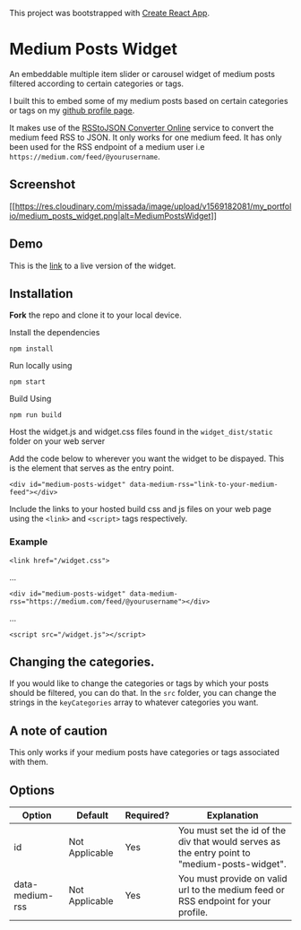 This project was bootstrapped with [Create React App](https://github.com/facebook/create-react-app).

# Medium Posts Widget
An embeddable multiple item slider or carousel widget of medium posts filtered according to certain categories or tags.

I built this to embed some of my medium posts based on certain categories or tags on my [github profile page](https://adamichelle.github.io). 

It makes use of the [RSStoJSON Converter Online](https://api.rss2json.com/v1/api.json) service to convert the medium feed RSS to JSON. It only works for one medium feed. It has only been used for the RSS endpoint of a medium user i.e `https://medium.com/feed/@yourusername`. 


## Screenshot
[[https://res.cloudinary.com/missada/image/upload/v1569182081/my_portfolio/medium_posts_widget.png|alt=MediumPostsWidget]]

## Demo
This is the [link](https://drv.tw/~deladycoda@gmail.com/gd/medium-posts-widget/) to a live version of the widget.

## Installation
__Fork__ the repo and clone it to your local device.

Install the dependencies

```
npm install
```

Run locally using

```
npm start
```

Build Using

```
npm run build
```

Host the widget.js and widget.css files found in the `widget_dist/static` folder on your web server

Add the code below to wherever you want the widget to be dispayed. This is the element that serves as the entry point.

```
<div id="medium-posts-widget" data-medium-rss="link-to-your-medium-feed"></div>
```

Include the links to your hosted build css and js files on your web page using the `<link>` and `<script>` tags respectively.


### Example
```
<link href="/widget.css">
```

...

```
<div id="medium-posts-widget" data-medium-rss="https://medium.com/feed/@yourusername"></div>
```

...

```
<script src="/widget.js"></script>
```

## Changing the categories.
If you would like to change the categories or tags by which your posts should be filtered, you can do that.
In the `src` folder, you can change the strings in the `keyCategories` array to whatever categories you want.

## A note of caution
This only works if your medium posts have categories or tags associated with them.

## Options
| Option | Default | Required? | Explanation
| --- | --- | --- | --- |
| id | Not Applicable | Yes | You must set the id of the div that would serves as the entry point to "medium-posts-widget".
| data-medium-rss | Not Applicable | Yes | You must provide on valid url to the medium feed or RSS endpoint for your profile.